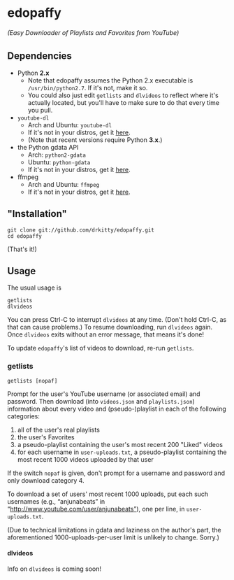 # edopaffy
###### (Easy Downloader of Playlists and Favorites from YouTube)


## Dependencies

* Python **2.x**
	* Note that edopaffy assumes the Python 2.x executable is <code>/usr/bin/python2.7</code>. If it's not, make it so.
	* You could also just edit <code>getlists</code> and <code>dlvideos</code> to reflect where it's actually located, but you'll have to make sure to do that every time you pull.
* <code>youtube-dl</code>
	* Arch and Ubuntu: <code>youtube-dl</code>
	* If it's not in your distros, get it [here](http://rg3.github.com/youtube-dl/).
	* (Note that recent versions require Python **3.x**.)
* the Python gdata API
	* Arch: <code>python2-gdata</code>
	* Ubuntu: <code>python-gdata</code>
	* If it's not in your distros, get it [here](http://code.google.com/p/gdata-python-client/).
* ffmpeg
	* Arch and Ubuntu: <code>ffmpeg</code>
	* If it's not in your distros, get it [here](http://ffmpeg.org/download.html).

## "Installation"

	git clone git://github.com/drkitty/edopaffy.git
	cd edopaffy

(That's it!)

## Usage

The usual usage is

	getlists
	dlvideos

You can press Ctrl-C to interrupt <code>dlvideos</code> at any time. (Don't hold Ctrl-C, as that can cause problems.) To resume downloading, run <code>dlvideos</code> again. Once <code>dlvideos</code> exits without an error message, that means it's done!

To update <code>edopaffy</code>'s list of videos to download, re-run <code>getlists</code>.

### getlists

	getlists [nopaf]

Prompt for the user's YouTube username (or associated email) and password. Then download (into <code>videos.json</code> and <code>playlists.json</code>) information about every video and (pseudo-)playlist in each of the following categories:

1. all of the user's real playlists
2. the user's Favorites
3. a pseudo-playlist containing the user's most recent 200 "Liked" videos
4. for each username in <code>user-uploads.txt</code>, a pseudo-playlist containing the most recent 1000 videos uploaded by that user

If the switch <code>nopaf</code> is given, don't prompt for a username and password and only download category 4.

To download a set of users' most recent 1000 uploads, put each such usernames (e.g., “anjunabeats” in “http://www.youtube.com/user/anjunabeats”), one per line, in <code>user-uploads.txt</code>.

(Due to technical limitations in gdata and laziness on the author's part, the aforementioned 1000-uploads-per-user limit is unlikely to change. Sorry.)


#### dlvideos

Info on <code>dlvideos</code> is coming soon!

<!--

	dlvideos

If done.json exists, ignore every video whose page URL appears there. For each non-ignored video that's still available on YouTube, construct a filename and check to see if a file by that name already exists
-->
